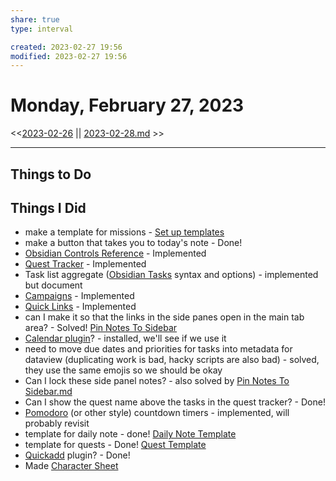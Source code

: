 ```yaml
---
share: true
type: interval

created: 2023-02-27 19:56 
modified: 2023-02-27 19:56
---
```

# Monday, February 27, 2023
<<[2023-02-26](2023-02-26.md.md) || [2023-02-28.md](./2023-02-28.md) >>

---
 
## Things to Do


## Things I Did
- make a template for missions - [Set up templates](Set%20up%20templates.md.md)
- make a button that takes you to today's note - Done!
- [Obsidian Controls Reference](../02%20-%20Tools/Obsidian%20Controls%20Reference.md) - Implemented
- [Quest Tracker](../02%20-%20Tools/Quest%20Tracker.md) - Implemented
- Task list aggregate ([Obsidian Tasks](../02%20-%20Tools/Obsidian%20Tasks.md) syntax and options) - implemented but document
- [Campaigns](Campaigns.md) - Implemented
- [Quick Links](../02%20-%20Tools/Quick%20Links.md) - Implemented
- can I make it so that the links in the side panes open in the main tab area? - Solved! [Pin Notes To Sidebar](../02%20-%20Tools/Pin%20Notes%20To%20Sidebar.md)
- [Calendar plugin](Calendar%20plugin.md)? - installed, we'll see if we use it
- need to move due dates and priorities for tasks into metadata for dataview (duplicating work is bad, hacky scripts are also bad) - solved, they use the same emojis so we should be okay
- Can I lock these side panel notes? - also solved by [Pin Notes To Sidebar.md](../02%20-%20Tools/Pin%20Notes%20To%20Sidebar.md)
- Can I show the quest name above the tasks in the quest tracker? - Done!
- [Pomodoro](Pomodoro.md) (or other style) countdown timers - implemented, will probably revisit
- template for daily note - done! [Daily Note Template](Daily%20Note%20Template.md)
- template for quests - Done! [Quest Template](../05%20-%20Templates/Quest%20Template.md)
- [Quickadd](Quickadd.md) plugin? - Done!
- Made [Character Sheet](../../05%20-%20Learning%20%F0%9F%93%9C/00%20-%20Ludology%20%E2%99%9F/Character%20Sheet.md)